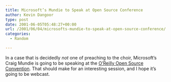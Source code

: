```yaml
---
title: Microsoft’s Mundie to Speak at Open Source Conference
author: Kevin Dangoor
type: post
date: 2001-06-05T05:48:27+00:00
url: /2001/06/04/microsofts-mundie-to-speak-at-open-source-conference/
categories:
  - Random

---
```

In a case that is decidedly _not_ one of preaching to the choir, Microsoft&#8217;s Craig Mundie is going to be speaking at the [O&#8217;Reilly Open Source Convention][1]. That should make for an interesting session, and I hope it&#8217;s going to be webcast.

 [1]: http://conferences.oreillynet.com/cs/os2001/view/e_sess/1834